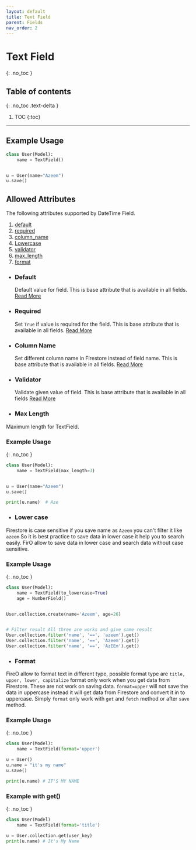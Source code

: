```yaml
---
layout: default
title: Text Field
parent: Fields
nav_order: 2
---
```


# Text Field

{: .no_toc }

## Table of contents

{: .no_toc .text-delta }

1. TOC
   {:toc}

---

## Example Usage

```python
class User(Model):
    name = TextField()


u = User(name="Azeem")
u.save()
```

## Allowed Attributes

The following attributes supported by DateTime Field.

1. [default](#default)
2. [required](#required)
3. [column_name](#column-name)
4. [Lowercase](#lower-case)
5. [validator](#validator)
6. [max_length](#max-length)
7. [format](#format)

- ### Default

  Default value for field. This is base attribute that is available in all fields. [Read More](/FireO/fields/field#default)

- ### Required

  Set `True` if value is required for the field. This is base attribute that is available in all fields. [Read More](/FireO/fields/field#required)

- ### Column Name

  Set different column name in Firestore instead of field name. This is base attribute that is available in all fields. [Read More](/FireO/fields/field#column-name)

- ### Validator

  Validate given value of field. This is base attribute that is available in all fields [Read More](/FireO/fields/field#validator)

- ### Max Length

Maximum length for TextField.

### Example Usage

{: .no_toc }

```python
class User(Model):
    name = TextField(max_length=3)


u = User(name="Azeem")
u.save()

print(u.name)  # Aze
```

- ### Lower case
Firestore is case sensitive if you save name as `Azeem` you can't filter it like `azeem` So it is best 
practice to save data in lower case it help you to search easily. FirO allow to save data in lower case
and search data without case sensitive.

### Example Usage
{: .no_toc }

```python
class User(Model):
    name = TextField(to_lowercase=True)
    age = NumberField()


User.collection.create(name='Azeem', age=26)


# Filter result All three are works and give same result
User.collection.filter('name', '==', 'azeem').get()
User.collection.filter('name', '==', 'Azeem').get()
User.collection.filter('name', '==', 'AzEEm').get()
```

- ### Format
FireO allow to format text in different type, possible format type are `title, upper, lower, capitalize`
format only work when you get data from Firestore. These are not work on saving data. `format=upper` will not 
save the data in uppercase instead it will get data from Firestore and convert it in to uppercase. Simply 
`format` only work with `get` and `fetch` method or after `save` method.

### Example Usage
{: .no_toc }


```python
class User(Model):
    name = TextField(format='upper')

u = User()
u.name = "it's my name"
u.save()

print(u.name) # IT'S MY NAME
```

### Example with get()
{: .no_toc }

```python
class User(Model)
    name = TextField(format='title')

u = User.collection.get(user_key)
print(u.name) # It's My Name
```